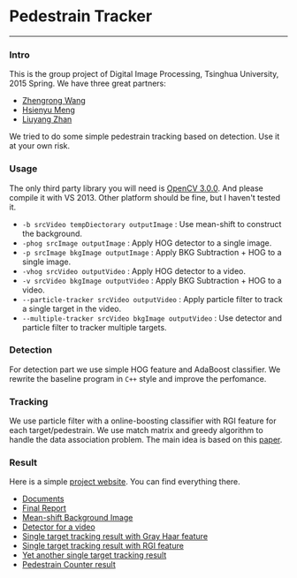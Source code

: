 # Pedestrain Tracker
----------
### Intro
This is the group project of Digital Image Processing, Tsinghua University, 2015 Spring. We have three great partners:

- [Zhengrong Wang](https://zerowong.github.io/)
- [Hsienyu Meng](https://github.com/xianyuMeng)
- [Liuyang Zhan](https://github.com/zhanlythu)

We tried to do some simple pedestrain tracking based on detection. Use it at your own risk.

### Usage
The only third party library you will need is [OpenCV 3.0.0](). And please compile it with VS 2013. Other platform should be fine, but I haven't tested it.

* `-b srcVideo tempDiectorary outputImage` : Use mean-shift to construct the background.
* `-phog srcImage outputImage` : Apply HOG detector to a single image.
* `-p srcImage bkgImage outputImage` : Apply BKG Subtraction + HOG to a single image.
* `-vhog srcVideo outputVideo` : Apply HOG detector to a video.
* `-v srcVideo bkgImage outputVideo` : Apply BKG Subtraction + HOG to a video.
* `--particle-tracker srcVideo outputVideo` : Apply particle filter to track a single target in the video.
* `--multiple-tracker srcVideo bkgImage outputVideo` : Use detector and particle filter to tracker multiple targets.
### Detection
For detection part we use simple HOG feature and AdaBoost classifier. We rewrite the baseline program in `C++` style and improve the perfomance.
### Tracking
We use particle filter with a online-boosting classifier with RGI feature for each target/pedestrain. We use match matrix and greedy algorithm to handle the data association problem. The main idea is based on this [paper]().
### Result
Here is a simple [project website](). You can find everything there.

* [Documents](https://zerowong.github.io/PedestrainTracker/docs/html/index.html)
* [Final Report](https://zerowong.github.io/PedestrainTracker/report/FinalReport.pdf)
* [Mean-shift Background Image](https://zerowong.github.io/PedestrainTracker/result/Background/S3MF1.jpg)
* [Detector for a video](https://zerowong.github.io/PedestrainTracker/result/VideoDetector/BKG_reconstructed_1.avi)
* [Single target tracking result with Gray Haar feature](https://zerowong.github.io/PedestrainTracker/results/ParticleFilterSingleTracker/singleTrackerTestGray01.avi)
* [Single target tracking result with RGI feature](https://zerowong.github.io/PedestrainTracker/results/ParticleFilterSingleTracker/singleTrackerTestRGI01.avi)
* [Yet another single target tracking result](https://zerowong.github.io/PedestrainTracker/results/ParticleFilterSingleTracker/S3MF1_single_tracker.avi)
* [Pedestrain Counter result]()
